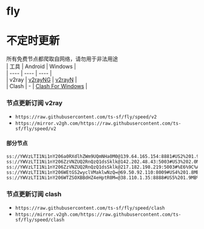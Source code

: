 # fly
# 不定时更新
所有免费节点都爬取自网络，请勿用于非法用途  
|  工具  | Android  | Windows  |  
|  ----  | ----   | ----  |  
| v2ray  | [v2rayNG](https://github.com/2dust/v2rayNG/releases) | [v2rayN](https://github.com/2dust/v2rayN/releases) |  
| Clash  | - | [Clash For Windows](https://github.com/2dust/clashN/releases) | 
  
### 节点更新订阅  v2ray
- `https://raw.githubusercontent.com/ts-sf/fly/speed/v2`  
- `https://mirror.v2gh.com/https://raw.githubusercontent.com/ts-sf/fly/speed/v2`  

#### 部分节点  
``` 
ss://YWVzLTI1Ni1nY206a0RXdlhZWm9UQmNHa0M0@139.64.165.154:8881#US2%201.9MB%2Fs
ss://YWVzLTI1Ni1nY206ZzVNZUQ2RnQzQ1dsSklk@142.202.48.43:5003#US3%202.0MB%2Fs
ss://YWVzLTI1Ni1nY206ZzVNZUQ2RnQzQ1dsSklk@217.182.198.219:5003#%E6%9C%AA%E7%9F%A57%201.8MB%2Fs
ss://YWVzLTI1Ni1nY206WEtGS2wyclVMaklwNzQ=@69.50.92.110:8009#US4%201.8MB%2Fs
ss://YWVzLTI1Ni1nY206WTZSOXBBdHZ4eHptR0M=@38.110.1.35:8888#US5%201.9MB%2Fs
```
### 节点更新订阅  clash
- `https://raw.githubusercontent.com/ts-sf/fly/speed/clash`  
- `https://mirror.v2gh.com/https://raw.githubusercontent.com/ts-sf/fly/speed/clash`  


